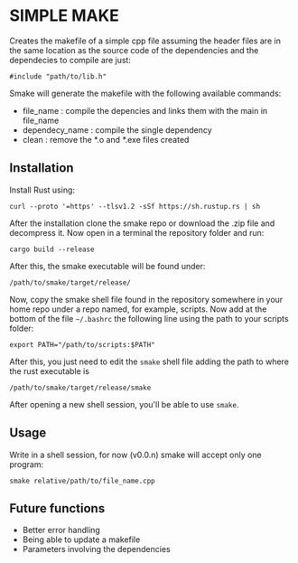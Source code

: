 # SIMPLE MAKE
Creates the makefile of a simple cpp file assuming the header files are in the same location as the source code of the dependencies and the dependecies to compile are just:

 `#include "path/to/lib.h"`
 
Smake will generate the makefile with the following available commands:

* file_name : compile the depencies and links them with the main in file_name
* dependecy_name : compile the single dependency
* clean : remove the *.o and *.exe files created

## Installation 
Install Rust using:

`curl --proto '=https' --tlsv1.2 -sSf https://sh.rustup.rs | sh`

After the installation clone the smake repo or download the .zip file and decompress it. Now open in a terminal the repository folder and run:

`cargo build --release`

After this, the smake executable will be found under:

 `/path/to/smake/target/release/`

Now, copy the smake shell file found in the repository somewhere in your home repo under a repo named, for example, scripts. Now add at the bottom of the file `~/.bashrc` the following line using the path to your scripts folder:

`export PATH="/path/to/scripts:$PATH"`

After this, you just need to edit the `smake` shell file adding the path to where the rust executable is 

`/path/to/smake/target/release/smake`

After opening a new shell session, you'll be able to use `smake`.



## Usage
Write in a shell session, for now (v0.0.n) smake will accept only one program:

`smake relative/path/to/file_name.cpp`

## Future functions
* Better error handling
* Being able to update a makefile
* Parameters involving the dependencies